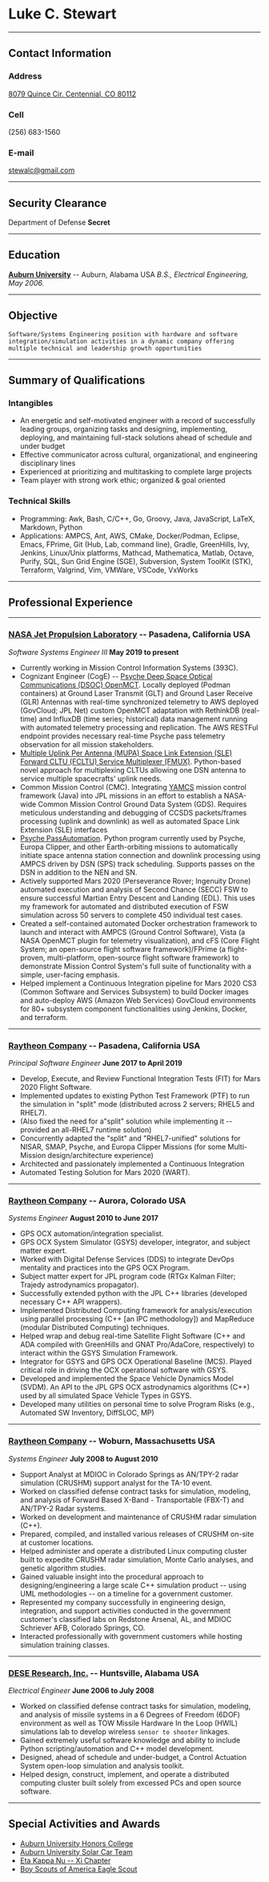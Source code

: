 # **Luke C. Stewart**
------------------------------------------------------------------------------------------------- -------------------------------
## Contact Information
### **Address**
[8079 Quince Cir. Centennial, CO 80112](https://www.google.com/maps/place/8079+Quince+Cir,+Centennial,+CO+80112) 

### **Cell**
(256) 683-1560

### **E-mail**
<stewalc@gmail.com>

------------------------------------------------------------------------------------------------- -------------------------------
## **Security Clearance**         
Department of Defense **Secret**

-----
## **Education**
   [**Auburn University**](http://www.auburn.edu/) -- Auburn, Alabama USA
    *B.S., Electrical Engineering, May 2006.*

-----
## **Objective**
`Software/Systems Engineering position with hardware and software integration/simulation activities in a dynamic company offering multiple technical and leadership growth opportunities`




-----
## **Summary of Qualifications**
### **Intangibles** 
- An energetic and self-motivated engineer with a record of successfully leading groups, organizing tasks and designing, implementing, deploying, and maintaining full-stack solutions ahead of schedule and under budget
- Effective communicator across cultural, organizational, and engineering disciplinary lines
- Experienced at prioritizing and multitasking to complete large projects
- Team player with strong work ethic; organized & goal oriented
### **Technical Skills** 
- Programming: Awk, Bash, C/C++, Go, Groovy, Java, JavaScript, LaTeX, Markdown, Python
- Applications: AMPCS, Ant, AWS, CMake, Docker/Podman, Eclipse, Emacs, FPrime, Git (Hub, Lab, command line), Gradle, GreenHills, Ivy, Jenkins, Linux/Unix platforms, Mathcad, Mathematica, Matlab, Octave, Purify, SQL, Sun Grid Engine (SGE), Subversion, System ToolKit (STK), Terraform, Valgrind, Vim, VMWare, VSCode, VxWorks

----------
## **Professional Experience**
--------
### [**NASA Jet Propulsion Laboratory**](https://www.jpl.nasa.gov/) -- Pasadena, California USA
*Software Systems Engineer III* **May 2019 to present**
- Currently working in Mission Control Information Systems (393C).
- Cognizant Engineer (CogE) -- [Psyche Deep Space Optical Communications (DSOC) OpenMCT](https://dsocmct.jpl.nasa.gov/). Locally deployed (Podman containers) at Ground Laser Transmit (GLT) and Ground Laser Receive (GLR) Antennas with real-time synchronized telemetry to AWS deployed (GovCloud; JPL Net) custom OpenMCT adaptation with RethinkDB (real-time) and InfluxDB (time series; historical) data management running with automated telemetry processing and replication. The AWS RESTFul endpoint provides necessary real-time Psyche pass telemetry observation for all mission stakeholders.
- [Multiple Uplink Per Antenna (MUPA) Space Link Extension (SLE) Forward CLTU (FCLTU) Service Multiplexer (FMUX)](https://github.jpl.nasa.gov/MUPA/fmux). Python-based novel approach for multiplexing CLTUs allowing one DSN antenna to service multiple spacecrafts' uplink needs.
- Common Mission Control (CMC). Integrating [YAMCS](https://github.com/yamcs/yamcs) mission control framework (Java) into JPL missions in an effort to establish a NASA-wide Common Mission Control Ground Data System (GDS). Requires meticulous understanding and debugging of CCSDS packets/frames processing (uplink and downlink) as well as automated Space Link Extension (SLE) interfaces
- [Psyche PassAutomation](https://github.jpl.nasa.gov/stewartl/Pass_Automation). Python program currently used by Psyche, Europa Clipper, and other Earth-orbiting missions to automatically initiate space antenna station connection and downlink processing using AMPCS driven by DSN (SPS) track scheduling. Supports passes on the DSN in addition to the NEN and SN.
- Actively supported Mars 2020 (Perseverance Rover; Ingenuity Drone) automated execution and analysis of Second Chance (SECC) FSW to ensure successful Martian Entry Descent and Landing (EDL). This uses my framework for automated and distributed execution of FSW simulation across 50 servers to complete 450 individual test cases.
- Created a self-contained automated Docker orchestration framework to launch and interact with AMPCS (Ground Control Software), Vista (a NASA OpenMCT plugin for telemetry visualization), and cFS (Core Flight System; an open-source flight software framework)/FPrime (a flight-proven, multi-platform, open-source flight software framework) to demonstrate Mission Control System's full suite of functionality with a simple, user-facing emphasis.
- Helped implement a Continuous Integration pipeline for Mars 2020 CS3 (Common Software and Services Subsystem) to build Docker images and auto-deploy AWS (Amazon Web Services) GovCloud environments for 80+ subsystem component functionalities using Jenkins, Docker, and terraform.

-------
### [**Raytheon Company**](http://www.raytheon.com/) -- Pasadena, California USA
*Principal Software Engineer* **June 2017 to April 2019**
- Develop, Execute, and Review Functional Integration Tests (FIT) for Mars 2020 Flight Software.
- Implemented updates to existing Python Test Framework (PTF) to run the simulation in "split" mode (distributed across 2 servers; RHEL5 and RHEL7).
- (Also fixed the need for a"split" solution while implementing it -- provided an all-RHEL7 runtime solution)
- Concurrently adapted the "split" and "RHEL7-unified" solutions for NISAR, SMAP, Psyche, and Europa Clipper Missions (for some Multi-Mission design/architecture experience)
- Architected and passionately implemented a Continuous Integration
- Automated Testing Solution for Mars 2020 (WART).

------
### [**Raytheon Company**](http://www.raytheon.com/) -- Aurora, Colorado USA
*Systems Engineer* **August 2010 to June 2017**
- GPS OCX automation/integration specialist.
- GPS OCX System Simulator (GSYS) developer, integrator, and subject matter expert.
- Worked with Digital Defense Services (DDS) to integrate DevOps mentality and practices into the GPS OCX Program.
- Subject matter expert for JPL program code (RTGx Kalman Filter; Trajedy astrodynamics propagator).
- Successfully extended python with the JPL C++ libraries (developed necessary C++ API wrappers).
- Implemented Distributed Computing framework for analysis/execution using parallel processing (C++ \[an IPC methodology\]) and MapReduce (modular Distributed Computing) techniques.
- Helped wrap and debug real-time Satellite Flight Software (C++ and ADA compiled with GreenHills and GNAT Pro/AdaCore, respectively) to interact within the GSYS Simulation Framework.
- Integrator for GSYS and GPS OCX Operational Baseline (MCS). Played critical role in driving the OCX operational software with GSYS.
- Developed and implemented the Space Vehicle Dynamics Model (SVDM). An API to the JPL GPS OCX astrodynamics algorithms (C++) used by all simulated Space Vehicle Types in GSYS.
- Developed many utilities on personal time to solve Program Risks (e.g., Automated SW Inventory, DiffSLOC, MP)

------
### [**Raytheon Company**](http://www.raytheon.com/) -- Woburn, Massachusetts USA
*Systems Engineer* **July 2008 to August 2010**
- Support Analyst at MDIOC in Colorado Springs as AN/TPY-2 radar simulation (CRUSHM) support analyst for the TA-10 event.
- Worked on classified defense contract tasks for simulation, modeling, and analysis of Forward Based X-Band - Transportable (FBX-T) and AN/TPY-2 Radar systems.
- Worked on development and maintenance of CRUSHM radar simulation (C++).
- Prepared, compiled, and installed various releases of CRUSHM on-site at customer locations.
- Helped administer and operate a distributed Linux computing cluster built to expedite CRUSHM radar simulation, Monte Carlo analyses, and genetic algorithm studies.
- Gained valuable insight into the procedural approach to designing/engineering a large scale C++ simulation product -- using UML methodologies -- on a timeline for a government customer.
- Represented my company successfully in engineering design, integration, and support activities conducted in the government customer's classified labs on Redstone Arsenal, AL, and MDIOC Schriever AFB, Colorado Springs, CO.
- Interacted professionally with government customers while hosting simulation training classes.

----
### [**DESE Research, Inc.**](http://www.dese.com/) -- Huntsville, Alabama USA
*Electrical Engineer* **June 2006 to July 2008**
- Worked on classified defense contract tasks for simulation, modeling, and analysis of missile systems in a 6 Degrees of Freedom (6DOF) environment as well as TOW Missile Hardware In the Loop (HWIL) simulations lab to develop wireless `sensor to shooter` linkages.
- Gained extremely useful software knowledge and ability to include Python scripting/automation and C++ model development.
- Designed, ahead of schedule and under-budget, a Control Actuation System open-loop simulation and analysis toolkit.
- Helped design, construct, implement, and operate a distributed computing cluster built solely from excessed PCs and open source software.

----
## Special Activities and Awards
- [Auburn University Honors College](http://www.auburn.edu/honors/college/)
- [Auburn University Solar Car Team](http://www.eng.auburn.edu/organizations/SOA/)
- [Eta Kappa Nu -- Xi Chapter](http://www.eng.auburn.edu/organizations/HKN/)
- [Boy Scouts of America Eagle Scout](https://www.scouting.org/about/research/eagle-scouts/)

